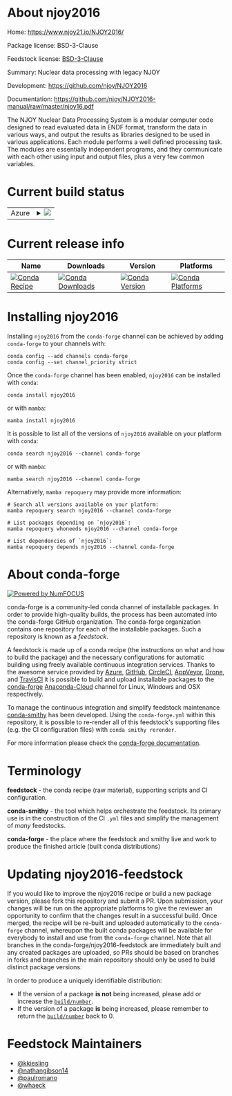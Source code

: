 About njoy2016
==============

Home: https://www.njoy21.io/NJOY2016/

Package license: BSD-3-Clause

Feedstock license: [BSD-3-Clause](https://github.com/conda-forge/njoy2016-feedstock/blob/main/LICENSE.txt)

Summary: Nuclear data processing with legacy NJOY

Development: https://github.com/njoy/NJOY2016

Documentation: https://github.com/njoy/NJOY2016-manual/raw/master/njoy16.pdf

The NJOY Nuclear Data Processing System is a modular computer code designed
to read evaluated data in ENDF format, transform the data in various ways,
and output the results as libraries designed to be used in various applications.
Each module performs a well defined processing task. The modules are essentially
independent programs, and they communicate with each other using input and
output files, plus a very few common variables.


Current build status
====================


<table>
    
  <tr>
    <td>Azure</td>
    <td>
      <details>
        <summary>
          <a href="https://dev.azure.com/conda-forge/feedstock-builds/_build/latest?definitionId=15946&branchName=main">
            <img src="https://dev.azure.com/conda-forge/feedstock-builds/_apis/build/status/njoy2016-feedstock?branchName=main">
          </a>
        </summary>
        <table>
          <thead><tr><th>Variant</th><th>Status</th></tr></thead>
          <tbody><tr>
              <td>linux_64_python3.10.____cpython</td>
              <td>
                <a href="https://dev.azure.com/conda-forge/feedstock-builds/_build/latest?definitionId=15946&branchName=main">
                  <img src="https://dev.azure.com/conda-forge/feedstock-builds/_apis/build/status/njoy2016-feedstock?branchName=main&jobName=linux&configuration=linux_64_python3.10.____cpython" alt="variant">
                </a>
              </td>
            </tr><tr>
              <td>linux_64_python3.11.____cpython</td>
              <td>
                <a href="https://dev.azure.com/conda-forge/feedstock-builds/_build/latest?definitionId=15946&branchName=main">
                  <img src="https://dev.azure.com/conda-forge/feedstock-builds/_apis/build/status/njoy2016-feedstock?branchName=main&jobName=linux&configuration=linux_64_python3.11.____cpython" alt="variant">
                </a>
              </td>
            </tr><tr>
              <td>linux_64_python3.8.____73_pypy</td>
              <td>
                <a href="https://dev.azure.com/conda-forge/feedstock-builds/_build/latest?definitionId=15946&branchName=main">
                  <img src="https://dev.azure.com/conda-forge/feedstock-builds/_apis/build/status/njoy2016-feedstock?branchName=main&jobName=linux&configuration=linux_64_python3.8.____73_pypy" alt="variant">
                </a>
              </td>
            </tr><tr>
              <td>linux_64_python3.8.____cpython</td>
              <td>
                <a href="https://dev.azure.com/conda-forge/feedstock-builds/_build/latest?definitionId=15946&branchName=main">
                  <img src="https://dev.azure.com/conda-forge/feedstock-builds/_apis/build/status/njoy2016-feedstock?branchName=main&jobName=linux&configuration=linux_64_python3.8.____cpython" alt="variant">
                </a>
              </td>
            </tr><tr>
              <td>linux_64_python3.9.____73_pypy</td>
              <td>
                <a href="https://dev.azure.com/conda-forge/feedstock-builds/_build/latest?definitionId=15946&branchName=main">
                  <img src="https://dev.azure.com/conda-forge/feedstock-builds/_apis/build/status/njoy2016-feedstock?branchName=main&jobName=linux&configuration=linux_64_python3.9.____73_pypy" alt="variant">
                </a>
              </td>
            </tr><tr>
              <td>linux_64_python3.9.____cpython</td>
              <td>
                <a href="https://dev.azure.com/conda-forge/feedstock-builds/_build/latest?definitionId=15946&branchName=main">
                  <img src="https://dev.azure.com/conda-forge/feedstock-builds/_apis/build/status/njoy2016-feedstock?branchName=main&jobName=linux&configuration=linux_64_python3.9.____cpython" alt="variant">
                </a>
              </td>
            </tr><tr>
              <td>osx_64_python3.10.____cpython</td>
              <td>
                <a href="https://dev.azure.com/conda-forge/feedstock-builds/_build/latest?definitionId=15946&branchName=main">
                  <img src="https://dev.azure.com/conda-forge/feedstock-builds/_apis/build/status/njoy2016-feedstock?branchName=main&jobName=osx&configuration=osx_64_python3.10.____cpython" alt="variant">
                </a>
              </td>
            </tr><tr>
              <td>osx_64_python3.11.____cpython</td>
              <td>
                <a href="https://dev.azure.com/conda-forge/feedstock-builds/_build/latest?definitionId=15946&branchName=main">
                  <img src="https://dev.azure.com/conda-forge/feedstock-builds/_apis/build/status/njoy2016-feedstock?branchName=main&jobName=osx&configuration=osx_64_python3.11.____cpython" alt="variant">
                </a>
              </td>
            </tr><tr>
              <td>osx_64_python3.8.____73_pypy</td>
              <td>
                <a href="https://dev.azure.com/conda-forge/feedstock-builds/_build/latest?definitionId=15946&branchName=main">
                  <img src="https://dev.azure.com/conda-forge/feedstock-builds/_apis/build/status/njoy2016-feedstock?branchName=main&jobName=osx&configuration=osx_64_python3.8.____73_pypy" alt="variant">
                </a>
              </td>
            </tr><tr>
              <td>osx_64_python3.8.____cpython</td>
              <td>
                <a href="https://dev.azure.com/conda-forge/feedstock-builds/_build/latest?definitionId=15946&branchName=main">
                  <img src="https://dev.azure.com/conda-forge/feedstock-builds/_apis/build/status/njoy2016-feedstock?branchName=main&jobName=osx&configuration=osx_64_python3.8.____cpython" alt="variant">
                </a>
              </td>
            </tr><tr>
              <td>osx_64_python3.9.____73_pypy</td>
              <td>
                <a href="https://dev.azure.com/conda-forge/feedstock-builds/_build/latest?definitionId=15946&branchName=main">
                  <img src="https://dev.azure.com/conda-forge/feedstock-builds/_apis/build/status/njoy2016-feedstock?branchName=main&jobName=osx&configuration=osx_64_python3.9.____73_pypy" alt="variant">
                </a>
              </td>
            </tr><tr>
              <td>osx_64_python3.9.____cpython</td>
              <td>
                <a href="https://dev.azure.com/conda-forge/feedstock-builds/_build/latest?definitionId=15946&branchName=main">
                  <img src="https://dev.azure.com/conda-forge/feedstock-builds/_apis/build/status/njoy2016-feedstock?branchName=main&jobName=osx&configuration=osx_64_python3.9.____cpython" alt="variant">
                </a>
              </td>
            </tr>
          </tbody>
        </table>
      </details>
    </td>
  </tr>
</table>

Current release info
====================

| Name | Downloads | Version | Platforms |
| --- | --- | --- | --- |
| [![Conda Recipe](https://img.shields.io/badge/recipe-njoy2016-green.svg)](https://anaconda.org/conda-forge/njoy2016) | [![Conda Downloads](https://img.shields.io/conda/dn/conda-forge/njoy2016.svg)](https://anaconda.org/conda-forge/njoy2016) | [![Conda Version](https://img.shields.io/conda/vn/conda-forge/njoy2016.svg)](https://anaconda.org/conda-forge/njoy2016) | [![Conda Platforms](https://img.shields.io/conda/pn/conda-forge/njoy2016.svg)](https://anaconda.org/conda-forge/njoy2016) |

Installing njoy2016
===================

Installing `njoy2016` from the `conda-forge` channel can be achieved by adding `conda-forge` to your channels with:

```
conda config --add channels conda-forge
conda config --set channel_priority strict
```

Once the `conda-forge` channel has been enabled, `njoy2016` can be installed with `conda`:

```
conda install njoy2016
```

or with `mamba`:

```
mamba install njoy2016
```

It is possible to list all of the versions of `njoy2016` available on your platform with `conda`:

```
conda search njoy2016 --channel conda-forge
```

or with `mamba`:

```
mamba search njoy2016 --channel conda-forge
```

Alternatively, `mamba repoquery` may provide more information:

```
# Search all versions available on your platform:
mamba repoquery search njoy2016 --channel conda-forge

# List packages depending on `njoy2016`:
mamba repoquery whoneeds njoy2016 --channel conda-forge

# List dependencies of `njoy2016`:
mamba repoquery depends njoy2016 --channel conda-forge
```


About conda-forge
=================

[![Powered by
NumFOCUS](https://img.shields.io/badge/powered%20by-NumFOCUS-orange.svg?style=flat&colorA=E1523D&colorB=007D8A)](https://numfocus.org)

conda-forge is a community-led conda channel of installable packages.
In order to provide high-quality builds, the process has been automated into the
conda-forge GitHub organization. The conda-forge organization contains one repository
for each of the installable packages. Such a repository is known as a *feedstock*.

A feedstock is made up of a conda recipe (the instructions on what and how to build
the package) and the necessary configurations for automatic building using freely
available continuous integration services. Thanks to the awesome service provided by
[Azure](https://azure.microsoft.com/en-us/services/devops/), [GitHub](https://github.com/),
[CircleCI](https://circleci.com/), [AppVeyor](https://www.appveyor.com/),
[Drone](https://cloud.drone.io/welcome), and [TravisCI](https://travis-ci.com/)
it is possible to build and upload installable packages to the
[conda-forge](https://anaconda.org/conda-forge) [Anaconda-Cloud](https://anaconda.org/)
channel for Linux, Windows and OSX respectively.

To manage the continuous integration and simplify feedstock maintenance
[conda-smithy](https://github.com/conda-forge/conda-smithy) has been developed.
Using the ``conda-forge.yml`` within this repository, it is possible to re-render all of
this feedstock's supporting files (e.g. the CI configuration files) with ``conda smithy rerender``.

For more information please check the [conda-forge documentation](https://conda-forge.org/docs/).

Terminology
===========

**feedstock** - the conda recipe (raw material), supporting scripts and CI configuration.

**conda-smithy** - the tool which helps orchestrate the feedstock.
                   Its primary use is in the construction of the CI ``.yml`` files
                   and simplify the management of *many* feedstocks.

**conda-forge** - the place where the feedstock and smithy live and work to
                  produce the finished article (built conda distributions)


Updating njoy2016-feedstock
===========================

If you would like to improve the njoy2016 recipe or build a new
package version, please fork this repository and submit a PR. Upon submission,
your changes will be run on the appropriate platforms to give the reviewer an
opportunity to confirm that the changes result in a successful build. Once
merged, the recipe will be re-built and uploaded automatically to the
`conda-forge` channel, whereupon the built conda packages will be available for
everybody to install and use from the `conda-forge` channel.
Note that all branches in the conda-forge/njoy2016-feedstock are
immediately built and any created packages are uploaded, so PRs should be based
on branches in forks and branches in the main repository should only be used to
build distinct package versions.

In order to produce a uniquely identifiable distribution:
 * If the version of a package **is not** being increased, please add or increase
   the [``build/number``](https://docs.conda.io/projects/conda-build/en/latest/resources/define-metadata.html#build-number-and-string).
 * If the version of a package **is** being increased, please remember to return
   the [``build/number``](https://docs.conda.io/projects/conda-build/en/latest/resources/define-metadata.html#build-number-and-string)
   back to 0.

Feedstock Maintainers
=====================

* [@kkiesling](https://github.com/kkiesling/)
* [@nathangibson14](https://github.com/nathangibson14/)
* [@paulromano](https://github.com/paulromano/)
* [@whaeck](https://github.com/whaeck/)

